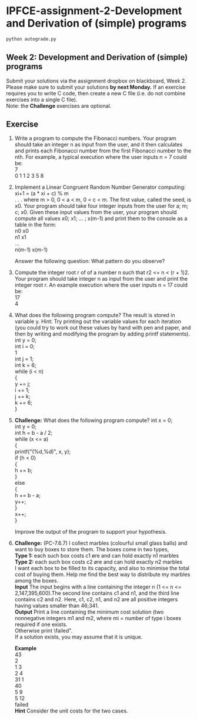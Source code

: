 # IPFCE-assignment-2-Development and Derivation of (simple) programs

```bash
python autograde.py
```

## Week 2: Development and Derivation of (simple) programs
Submit your solutions via the assignment dropbox on blackboard, Week 2. Please make
sure to submit your solutions **by next Monday.** If an exercise requires you to write C
code, then create a new C file (i.e. do not combine exercises into a single C file).  
Note: the **Challenge** exercises are optional.

## Exercise

1. Write a program to compute the Fibonacci numbers. Your program should take an
   integer n as input from the user, and it then calculates and prints each Fibonacci
   number from the first Fibonacci number to the nth. For example, a typical execution
   where the user inputs n = 7 could be:  
   7  
   0 1 1 2 3 5 8
   
2. Implement a Linear Congruent Random Number Generator computing:
   xi+1 = (a * xi + c) % m  
   . . . where m > 0, 0 < a < m, 0 < c < m. The first value, called the seed, is x0. Your
   program should take four integer inputs from the user for a; m; c; x0. Given these
   input values from the user, your program should compute all values x0; x1; ... ; x(m-1)
   and print them to the console as a table in the form:  
   n0 x0  
   n1 x1  
   ...  
   n(m-1) x(m-1)  
   
   Answer the following question: What pattern do you observe?  

3. Compute the integer root r of of a number n such that r2 <= n < (r + 1)2. Your
   program should take integer n as input from the user and print the integer root r.
   An example execution where the user inputs n = 17 could be:  
   17  
   4  
   
4. What does the following program compute? The result is stored in variable y. Hint:
   Try printing out the variable values for each iteration (you could try to work out
   these values by hand with pen and paper, and then by writing and modifying the
   program by adding printf statements).  
   int y = 0;  
   int i = 0;  
   1  
   int j = 1;  
   int k = 6;  
   while (i < n)  
   {  
      y += j;  
      i += 1;  
      j += k;  
      k += 6;  
   }  
   
5. **Challenge:** What does the following program compute?
   int x = 0;  
   int y = 0;  
   int h = b - a / 2;  
   while (x <= a)  
   {  
      printf("(%d,%d)", x, y);  
      if (h < 0)  
      {  
         h += b;  
      }  
      else  
      {  
         h += b - a;  
         y++;  
      }  
         x++;  
   }  
   
   Improve the output of the program to support your hypothesis.  
   
6. **Challenge:** (PC-7.6.7) I collect marbles (colourful small glass balls) and want to
   buy boxes to store them. The boxes come in two types,  
   **Type 1:** each such box costs c1 øre and can hold exactly n1 marbles  
   **Type 2:** each such box costs c2 øre and can hold exactly n2 marbles  
   I want each box to be filled to its capacity, and also to minimise the total cost of
   buying them. Help me find the best way to distribute my marbles among the boxes.  
   **Input** The input begins with a line containing the integer n (1 <= n <= 2,147,395,600).The
      second line contains c1 and n1, and the third line contains c2 and n2. Here, c1,
      c2, n1, and n2 are all positive integers having values smaller than 46;341.   
   **Output** Print a line containing the minimum cost solution (two nonnegative integers m1 and m2, 
      where mi = number of type i boxes required if one exists.  
      Otherwise print \failed".  
      If a solution exists, you may assume that it is unique.  
   
   **Example**  
      43  
      2  
      1 3  
      2 4  
      31 1  
      40  
      5 9  
      5 12  
      failed  
   **Hint** Consider the unit costs for the two cases.  
